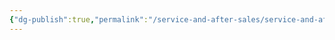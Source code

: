 ```yaml
---
{"dg-publish":true,"permalink":"/service-and-after-sales/service-and-after-sales-dashboard/","noteIcon":"default"}
---
```


